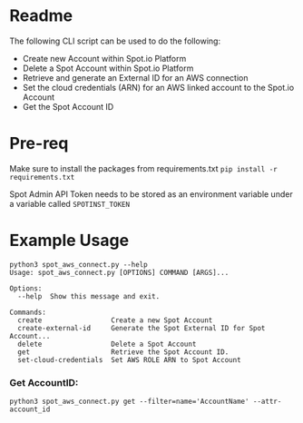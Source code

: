 # Readme
The following CLI script can be used to do the following:
* Create new Account within Spot.io Platform
* Delete a Spot Account within Spot.io Platform
* Retrieve and generate an External ID for an AWS connection
* Set the cloud credentials (ARN) for an AWS linked account to the Spot.io Account
* Get the Spot Account ID

# Pre-req
Make sure to install the packages from requirements.txt
`pip install -r requirements.txt`

Spot Admin API Token needs to be stored as an environment variable under a variable called `SPOTINST_TOKEN`

# Example Usage
```hcl
python3 spot_aws_connect.py --help
Usage: spot_aws_connect.py [OPTIONS] COMMAND [ARGS]...

Options:
  --help  Show this message and exit.

Commands:
  create                 Create a new Spot Account
  create-external-id     Generate the Spot External ID for Spot Account...
  delete                 Delete a Spot Account
  get                    Retrieve the Spot Account ID.
  set-cloud-credentials  Set AWS ROLE ARN to Spot Account
  ```
  
### Get AccountID:
```hcl
python3 spot_aws_connect.py get --filter=name='AccountName' --attr-account_id
```
  


